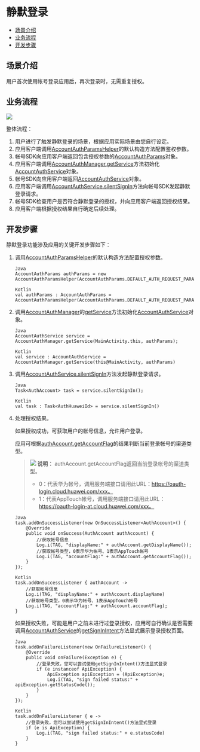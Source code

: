 # 静默登录<a name="ZH-CN_TOPIC_0000001074654198"></a>

-   [场景介绍](#section15781191391711)
-   [业务流程](#section14997143015172)
-   [开发步骤](#section2602204685610)

## 场景介绍<a name="section15781191391711"></a>

用户首次使用帐号登录应用后，再次登录时，无需重复授权。

## 业务流程<a name="section14997143015172"></a>

![](figures/zh-cn_image_0000001073976449.png)

整体流程：

1.  用户进行了触发静默登录的场景，根据应用实际场景由您自行设定。
2.  应用客户端调用[AccountAuthParamsHelper](zh-cn_topic_0000001074176478.md)的默认构造方法配置鉴权参数。
3.  帐号SDK向应用客户端返回包含授权参数的[AccountAuthParams](zh-cn_topic_0000001074016586.md)对象。
4.  应用客户端调用[AccountAuthManager.getService](zh-cn_topic_0000001073788471.md#section1354442711181)方法初始化[AccountAuthService](zh-cn_topic_0000001074334786.md)对象。
5.  帐号SDK向应用客户端返回[AccountAuthService](zh-cn_topic_0000001074334786.md)对象。
6.  应用客户端调用[AccountAuthService.silentSignIn](zh-cn_topic_0000001074334786.md#section782995853116)方法向帐号SDK发起静默登录请求。
7.  帐号SDK检查用户是否符合静默登录的授权，并向应用客户端返回授权结果。
8.  应用客户端根据授权结果自行确定后续处理。

## 开发步骤<a name="section2602204685610"></a>

静默登录功能涉及应用的关键开发步骤如下：

1.  调用[AccountAuthParamsHelper](zh-cn_topic_0000001074176478.md)的默认构造方法配置授权参数。

    ```
    Java
    AccountAuthParams authParams = new AccountAuthParamsHelper(AccountAuthParams.DEFAULT_AUTH_REQUEST_PARAM).createParams();
    ```

    ```
    Kotlin
    val authParams : AccountAuthParams = AccountAuthParamsHelper(AccountAuthParams.DEFAULT_AUTH_REQUEST_PARAM).createParams()
    ```

2.  调用[AccountAuthManager](zh-cn_topic_0000001073788471.md)的[getService](zh-cn_topic_0000001073788471.md#section1354442711181)方法初始化[AccountAuthService](zh-cn_topic_0000001074334786.md)对象。

    ```
    Java
    AccountAuthService service = AccountAuthManager.getService(MainActivity.this, authParams);
    ```

    ```
    Kotlin
    val service : AccountAuthService = AccountAuthManager.getService(this@MainActivity, authParams)
    ```

3.  调用[AccountAuthService.silentSignIn](zh-cn_topic_0000001074334786.md#section782995853116)方法发起静默登录请求。

    ```
    Java
    Task<AuthAccount> task = service.silentSignIn();
    ```

    ```
    Kotlin
    val task : Task<AuthHuaweiId> = service.silentSignIn()
    ```

4.  处理授权结果。

    如果授权成功，可获取用户的帐号信息，允许用户登录。

    应用可根据[authAccount.getAccountFlag](zh-cn_topic_0000001073526235.md#section155944155317)的结果判断当前登录帐号的渠道类型。

    >![](public_sys-resources/icon-note.gif) **说明：** 
    >authAccount.getAccountFlag返回当前登录帐号的渠道类型。
    >-   0：代表华为帐号，调用服务端接口请用此URL：https://oauth-login.cloud.huawei.com/xxx。
    >-   1：代表AppTouch帐号，调用服务端接口请用此URL：https://oauth-login-at.cloud.huawei.com/xxx。

    ```
    Java
    task.addOnSuccessListener(new OnSuccessListener<AuthAccount>() {
        @Override
        public void onSuccess(AuthAccount authAccount) {
            //获取帐号信息
            Log.i(TAG, "displayName:" + authAccount.getDisplayName());
            //获取帐号类型，0表示华为帐号、1表示AppTouch帐号
            Log.i(TAG, "accountFlag:" + authAccount.getAccountFlag());
        }
    });
    ```

    ```
    Kotlin
    task.addOnSuccessListener { authAccount ->
        //获取帐号信息
        Log.i(TAG, "displayName:" + authAccount.displayName)
        //获取帐号类型，0表示华为帐号、1表示AppTouch帐号
        Log.i(TAG, "accountFlag:" + authAccount.accountFlag);
    }
    ```

    如果授权失败，可能是用户之前未进行过登录授权，应用可自行确认是否需要调用[AccountAuthService](zh-cn_topic_0000001074334786.md)的[getSignInIntent](zh-cn_topic_0000001074334786.md#section76155516411)方法显式展示登录授权页面。

    ```
    Java
    task.addOnFailureListener(new OnFailureListener() {
        @Override
        public void onFailure(Exception e) {
            //登录失败，您可以尝试使用getSignInIntent()方法显式登录
            if (e instanceof ApiException) {
                ApiException apiException = (ApiException)e;
                Log.i(TAG, "sign failed status:" + apiException.getStatusCode());
            }
        }
    });
    ```

    ```
    Kotlin
    task.addOnFailureListener { e ->
        //登录失败，您可以尝试使用getSignInIntent()方法显式登录
        if (e is ApiException) {
            Log.i(TAG, "sign failed status:" + e.statusCode)
        }
    }
    ```


